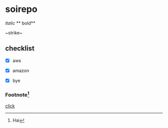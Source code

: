 # soirepo
*italic*
** bold**




~strike~
## checklist
- [x] aws
- [x] amazon
- [x] bye
  
  
### Footnote[^1] 
[^1]:Hai


[click](https:google.com)
